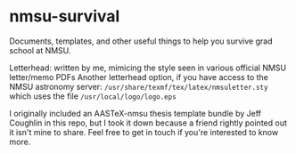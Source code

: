 # nmsu-survival
Documents, templates, and other useful things to help you survive grad school at NMSU.

Letterhead: written by me, mimicing the style seen in various official NMSU letter/memo PDFs
Another letterhead option, if you have access to the NMSU astronomy server: `/usr/share/texmf/tex/latex/nmsuletter.sty` which uses the file `/usr/local/logo/logo.eps`

I originally included an AASTeX-nmsu thesis template bundle by Jeff Coughlin in this repo, but I took it down because a friend rightly pointed out it isn't mine to share. Feel free to get in touch if you're interested to know more.
